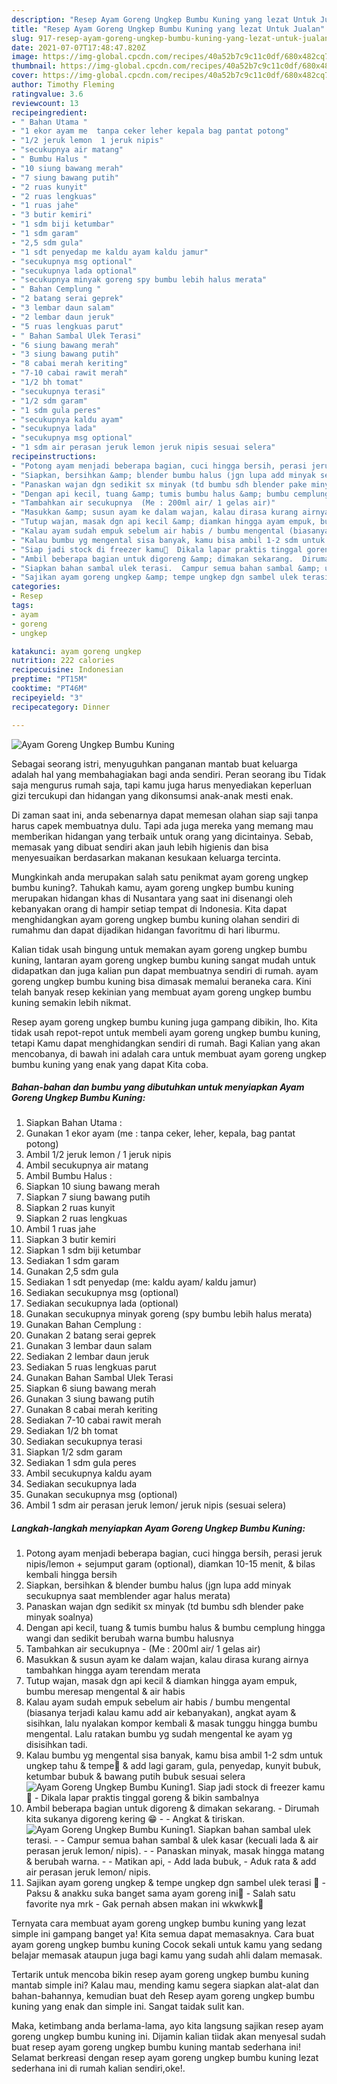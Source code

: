 ```yaml
---
description: "Resep Ayam Goreng Ungkep Bumbu Kuning yang lezat Untuk Jualan"
title: "Resep Ayam Goreng Ungkep Bumbu Kuning yang lezat Untuk Jualan"
slug: 917-resep-ayam-goreng-ungkep-bumbu-kuning-yang-lezat-untuk-jualan
date: 2021-07-07T17:48:47.820Z
image: https://img-global.cpcdn.com/recipes/40a52b7c9c11c0df/680x482cq70/ayam-goreng-ungkep-bumbu-kuning-foto-resep-utama.jpg
thumbnail: https://img-global.cpcdn.com/recipes/40a52b7c9c11c0df/680x482cq70/ayam-goreng-ungkep-bumbu-kuning-foto-resep-utama.jpg
cover: https://img-global.cpcdn.com/recipes/40a52b7c9c11c0df/680x482cq70/ayam-goreng-ungkep-bumbu-kuning-foto-resep-utama.jpg
author: Timothy Fleming
ratingvalue: 3.6
reviewcount: 13
recipeingredient:
- " Bahan Utama "
- "1 ekor ayam me  tanpa ceker leher kepala bag pantat potong"
- "1/2 jeruk lemon  1 jeruk nipis"
- "secukupnya air matang"
- " Bumbu Halus "
- "10 siung bawang merah"
- "7 siung bawang putih"
- "2 ruas kunyit"
- "2 ruas lengkuas"
- "1 ruas jahe"
- "3 butir kemiri"
- "1 sdm biji ketumbar"
- "1 sdm garam"
- "2,5 sdm gula"
- "1 sdt penyedap me kaldu ayam kaldu jamur"
- "secukupnya msg optional"
- "secukupnya lada optional"
- "secukupnya minyak goreng spy bumbu lebih halus merata"
- " Bahan Cemplung "
- "2 batang serai geprek"
- "3 lembar daun salam"
- "2 lembar daun jeruk"
- "5 ruas lengkuas parut"
- " Bahan Sambal Ulek Terasi"
- "6 siung bawang merah"
- "3 siung bawang putih"
- "8 cabai merah keriting"
- "7-10 cabai rawit merah"
- "1/2 bh tomat"
- "secukupnya terasi"
- "1/2 sdm garam"
- "1 sdm gula peres"
- "secukupnya kaldu ayam"
- "secukupnya lada"
- "secukupnya msg optional"
- "1 sdm air perasan jeruk lemon jeruk nipis sesuai selera"
recipeinstructions:
- "Potong ayam menjadi beberapa bagian, cuci hingga bersih, perasi jeruk nipis/lemon + sejumput garam (optional), diamkan 10-15 menit, &amp; bilas kembali hingga bersih"
- "Siapkan, bersihkan &amp; blender bumbu halus (jgn lupa add minyak secukupnya saat memblender agar halus merata)"
- "Panaskan wajan dgn sedikit sx minyak (td bumbu sdh blender pake minyak soalnya)"
- "Dengan api kecil, tuang &amp; tumis bumbu halus &amp; bumbu cemplung hingga wangi dan sedikit berubah warna bumbu halusnya"
- "Tambahkan air secukupnya  (Me : 200ml air/ 1 gelas air)"
- "Masukkan &amp; susun ayam ke dalam wajan, kalau dirasa kurang airnya tambahkan hingga ayam terendam merata"
- "Tutup wajan, masak dgn api kecil &amp; diamkan hingga ayam empuk, bumbu meresap mengental &amp; air habis"
- "Kalau ayam sudah empuk sebelum air habis / bumbu mengental (biasanya terjadi kalau kamu add air kebanyakan), angkat ayam &amp; sisihkan, lalu nyalakan kompor kembali &amp; masak tunggu hingga bumbu mengental. Lalu ratakan bumbu yg sudah mengental ke ayam yg disisihkan tadi."
- "Kalau bumbu yg mengental sisa banyak, kamu bisa ambil 1-2 sdm untuk ungkep tahu &amp; tempe🤤 &amp; add lagi garam, gula, penyedap, kunyit bubuk, ketumbar bubuk &amp; bawang putih bubuk sesuai selera"
- "Siap jadi stock di freezer kamu🥰  Dikala lapar praktis tinggal goreng &amp; bikin sambalnya"
- "Ambil beberapa bagian untuk digoreng &amp; dimakan sekarang.  Dirumah kita sukanya digoreng kering 😁  Angkat &amp; tiriskan."
- "Siapkan bahan sambal ulek terasi.  Campur semua bahan sambal &amp; ulek kasar (kecuali lada &amp; air perasan jeruk lemon/ nipis).  Panaskan minyak, masak hingga matang &amp; berubah warna.  Matikan api, Add lada bubuk, Aduk rata &amp; add air perasan jeruk lemon/ nipis."
- "Sajikan ayam goreng ungkep &amp; tempe ungkep dgn sambel ulek terasi 🤤  Paksu &amp; anakku suka banget sama ayam goreng ini🥰 Salah satu favorite nya mrk Gak pernah absen makan ini wkwkwk🤭"
categories:
- Resep
tags:
- ayam
- goreng
- ungkep

katakunci: ayam goreng ungkep 
nutrition: 222 calories
recipecuisine: Indonesian
preptime: "PT15M"
cooktime: "PT46M"
recipeyield: "3"
recipecategory: Dinner

---
```



![Ayam Goreng Ungkep Bumbu Kuning](https://img-global.cpcdn.com/recipes/40a52b7c9c11c0df/680x482cq70/ayam-goreng-ungkep-bumbu-kuning-foto-resep-utama.jpg)

Sebagai seorang istri, menyuguhkan panganan mantab buat keluarga adalah hal yang membahagiakan bagi anda sendiri. Peran seorang ibu Tidak saja mengurus rumah saja, tapi kamu juga harus menyediakan keperluan gizi tercukupi dan hidangan yang dikonsumsi anak-anak mesti enak.

Di zaman  saat ini, anda sebenarnya dapat memesan olahan siap saji tanpa harus capek membuatnya dulu. Tapi ada juga mereka yang memang mau memberikan hidangan yang terbaik untuk orang yang dicintainya. Sebab, memasak yang dibuat sendiri akan jauh lebih higienis dan bisa menyesuaikan berdasarkan makanan kesukaan keluarga tercinta. 



Mungkinkah anda merupakan salah satu penikmat ayam goreng ungkep bumbu kuning?. Tahukah kamu, ayam goreng ungkep bumbu kuning merupakan hidangan khas di Nusantara yang saat ini disenangi oleh kebanyakan orang di hampir setiap tempat di Indonesia. Kita dapat menghidangkan ayam goreng ungkep bumbu kuning olahan sendiri di rumahmu dan dapat dijadikan hidangan favoritmu di hari liburmu.

Kalian tidak usah bingung untuk memakan ayam goreng ungkep bumbu kuning, lantaran ayam goreng ungkep bumbu kuning sangat mudah untuk didapatkan dan juga kalian pun dapat membuatnya sendiri di rumah. ayam goreng ungkep bumbu kuning bisa dimasak memalui beraneka cara. Kini telah banyak resep kekinian yang membuat ayam goreng ungkep bumbu kuning semakin lebih nikmat.

Resep ayam goreng ungkep bumbu kuning juga gampang dibikin, lho. Kita tidak usah repot-repot untuk membeli ayam goreng ungkep bumbu kuning, tetapi Kamu dapat menghidangkan sendiri di rumah. Bagi Kalian yang akan mencobanya, di bawah ini adalah cara untuk membuat ayam goreng ungkep bumbu kuning yang enak yang dapat Kita coba.

<!--inarticleads1-->

##### Bahan-bahan dan bumbu yang dibutuhkan untuk menyiapkan Ayam Goreng Ungkep Bumbu Kuning:

1. Siapkan  Bahan Utama :
1. Gunakan 1 ekor ayam (me : tanpa ceker, leher, kepala, bag pantat potong)
1. Ambil 1/2 jeruk lemon / 1 jeruk nipis
1. Ambil secukupnya air matang
1. Ambil  Bumbu Halus :
1. Siapkan 10 siung bawang merah
1. Siapkan 7 siung bawang putih
1. Siapkan 2 ruas kunyit
1. Siapkan 2 ruas lengkuas
1. Ambil 1 ruas jahe
1. Siapkan 3 butir kemiri
1. Siapkan 1 sdm biji ketumbar
1. Sediakan 1 sdm garam
1. Gunakan 2,5 sdm gula
1. Sediakan 1 sdt penyedap (me: kaldu ayam/ kaldu jamur)
1. Sediakan secukupnya msg (optional)
1. Sediakan secukupnya lada (optional)
1. Gunakan secukupnya minyak goreng (spy bumbu lebih halus merata)
1. Gunakan  Bahan Cemplung :
1. Gunakan 2 batang serai geprek
1. Gunakan 3 lembar daun salam
1. Sediakan 2 lembar daun jeruk
1. Sediakan 5 ruas lengkuas parut
1. Gunakan  Bahan Sambal Ulek Terasi
1. Siapkan 6 siung bawang merah
1. Gunakan 3 siung bawang putih
1. Gunakan 8 cabai merah keriting
1. Sediakan 7-10 cabai rawit merah
1. Sediakan 1/2 bh tomat
1. Sediakan secukupnya terasi
1. Siapkan 1/2 sdm garam
1. Sediakan 1 sdm gula peres
1. Ambil secukupnya kaldu ayam
1. Sediakan secukupnya lada
1. Gunakan secukupnya msg (optional)
1. Ambil 1 sdm air perasan jeruk lemon/ jeruk nipis (sesuai selera)




<!--inarticleads2-->

##### Langkah-langkah menyiapkan Ayam Goreng Ungkep Bumbu Kuning:

1. Potong ayam menjadi beberapa bagian, cuci hingga bersih, perasi jeruk nipis/lemon + sejumput garam (optional), diamkan 10-15 menit, &amp; bilas kembali hingga bersih
1. Siapkan, bersihkan &amp; blender bumbu halus (jgn lupa add minyak secukupnya saat memblender agar halus merata)
1. Panaskan wajan dgn sedikit sx minyak (td bumbu sdh blender pake minyak soalnya)
1. Dengan api kecil, tuang &amp; tumis bumbu halus &amp; bumbu cemplung hingga wangi dan sedikit berubah warna bumbu halusnya
1. Tambahkan air secukupnya  - (Me : 200ml air/ 1 gelas air)
1. Masukkan &amp; susun ayam ke dalam wajan, kalau dirasa kurang airnya tambahkan hingga ayam terendam merata
1. Tutup wajan, masak dgn api kecil &amp; diamkan hingga ayam empuk, bumbu meresap mengental &amp; air habis
1. Kalau ayam sudah empuk sebelum air habis / bumbu mengental (biasanya terjadi kalau kamu add air kebanyakan), angkat ayam &amp; sisihkan, lalu nyalakan kompor kembali &amp; masak tunggu hingga bumbu mengental. Lalu ratakan bumbu yg sudah mengental ke ayam yg disisihkan tadi.
1. Kalau bumbu yg mengental sisa banyak, kamu bisa ambil 1-2 sdm untuk ungkep tahu &amp; tempe🤤 &amp; add lagi garam, gula, penyedap, kunyit bubuk, ketumbar bubuk &amp; bawang putih bubuk sesuai selera
<img src="//assets-global.cpcdn.com/assets/icons/button_play-2c75c40dde080a61004c1f40b05d8f140eaff45d7e9e6481dc71c63d2e7c4909.png" alt="Ayam Goreng Ungkep Bumbu Kuning">1. Siap jadi stock di freezer kamu🥰  - Dikala lapar praktis tinggal goreng &amp; bikin sambalnya
1. Ambil beberapa bagian untuk digoreng &amp; dimakan sekarang.  - Dirumah kita sukanya digoreng kering 😁 -  - Angkat &amp; tiriskan.
<img src="//assets-global.cpcdn.com/assets/icons/button_play-2c75c40dde080a61004c1f40b05d8f140eaff45d7e9e6481dc71c63d2e7c4909.png" alt="Ayam Goreng Ungkep Bumbu Kuning">1. Siapkan bahan sambal ulek terasi. -  - Campur semua bahan sambal &amp; ulek kasar (kecuali lada &amp; air perasan jeruk lemon/ nipis). -  - Panaskan minyak, masak hingga matang &amp; berubah warna. -  - Matikan api, - Add lada bubuk, - Aduk rata &amp; add air perasan jeruk lemon/ nipis.
1. Sajikan ayam goreng ungkep &amp; tempe ungkep dgn sambel ulek terasi 🤤  - Paksu &amp; anakku suka banget sama ayam goreng ini🥰 - Salah satu favorite nya mrk - Gak pernah absen makan ini wkwkwk🤭




Ternyata cara membuat ayam goreng ungkep bumbu kuning yang lezat simple ini gampang banget ya! Kita semua dapat memasaknya. Cara buat ayam goreng ungkep bumbu kuning Cocok sekali untuk kamu yang sedang belajar memasak ataupun juga bagi kamu yang sudah ahli dalam memasak.

Tertarik untuk mencoba bikin resep ayam goreng ungkep bumbu kuning mantab simple ini? Kalau mau, mending kamu segera siapkan alat-alat dan bahan-bahannya, kemudian buat deh Resep ayam goreng ungkep bumbu kuning yang enak dan simple ini. Sangat taidak sulit kan. 

Maka, ketimbang anda berlama-lama, ayo kita langsung sajikan resep ayam goreng ungkep bumbu kuning ini. Dijamin kalian tiidak akan menyesal sudah buat resep ayam goreng ungkep bumbu kuning mantab sederhana ini! Selamat berkreasi dengan resep ayam goreng ungkep bumbu kuning lezat sederhana ini di rumah kalian sendiri,oke!.

